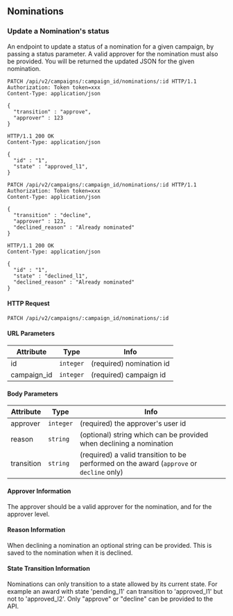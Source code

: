 ## Nominations

### Update a Nomination's status

An endpoint to update a status of a nomination for a given campaign, by passing
a status parameter. A valid approver for the nomination must also be provided.
You will be returned the updated JSON for the given nomination.

``` http
PATCH /api/v2/campaigns/:campaign_id/nominations/:id HTTP/1.1
Authorization: Token token=xxx
Content-Type: application/json

{
  "transition" : "approve",
  "approver" : 123
}
```

``` http
HTTP/1.1 200 OK
Content-Type: application/json

{
  "id" : "1",
  "state" : "approved_l1",
}
```

``` http
PATCH /api/v2/campaigns/:campaign_id/nominations/:id HTTP/1.1
Authorization: Token token=xxx
Content-Type: application/json

{
  "transition" : "decline",
  "approver" : 123,
  "declined_reason" : "Already nominated"
}
```

``` http
HTTP/1.1 200 OK
Content-Type: application/json

{
  "id" : "1",
  "state" : "declined_l1",
  "declined_reason" : "Already nominated"
}
```

#### HTTP Request

`PATCH /api/v2/campaigns/:campaign_id/nominations/:id`

#### URL Parameters

Attribute | Type | Info
--------- | ---- | ----
id | `integer` | (required) nomination id
campaign_id | `integer` | (required) campaign id

#### Body Parameters

Attribute | Type | Info
--------- | ---- | ----
approver | `integer` | (required) the approver's user id
reason | `string` | (optional) string which can be provided when declining a nomination
transition | `string` | (required) a valid transition to be performed on the award (`approve` or `decline` only)

#### Approver Information

The approver should be a valid approver for the nomination, and for the approver level.

#### Reason Information

When declining a nomination an optional string can be provided. This is saved to
the nomination when it is declined.

#### State Transition Information

Nominations can only transition to a state allowed by its current
state. For example an award with state 'pending_l1' can transition to
'approved_l1' but not to 'approved_l2'. Only "approve" or "decline" can be provided to the API.
